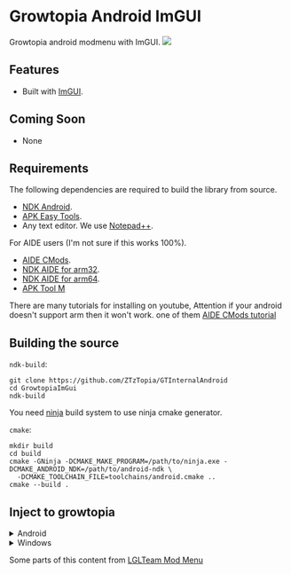 # Growtopia Android ImGUI
Growtopia android modmenu with ImGUI.
![](https://cdn.discordapp.com/attachments/488978346072604682/896775860550533200/unknown.png)

## Features
- Built with [ImGUI](https://github.com/ocornut/imgui).

## Coming Soon
- None

## Requirements
The following dependencies are required to build the library from source.
- [NDK Android](https://developer.android.com/ndk).
- [APK Easy Tools](https://forum.xda-developers.com/android/software-hacking/tool-apk-easy-tool-v1-02-windows-gui-t3333960).
- Any text editor. We use [Notepad++](https://notepad-plus-plus.org/).

For AIDE users (I'm not sure if this works 100%).
- [AIDE CMods](https://secufiles.com/nE9J/AIDE_CMODs_3.2.200108.apk).
- [NDK AIDE for arm32](https://www.mediafire.com/file/62l4gcxqsqtxy20/ndk_arm.tar.gz/file).
- [NDK AIDE for arm64](https://www.mediafire.com/file/w56tbt9pmqxzmpu/ndk_arm64.tar.gz/file).
- [APK Tool M](https://maximoff.su/apktool)

There are many tutorials for installing on youtube, Attention if your android doesn't support arm then it won't work. one of them [AIDE CMods tutorial](https://youtu.be/VYvKEFHSgkg)

## Building the source
`ndk-build`:
```shell
git clone https://github.com/ZTzTopia/GTInternalAndroid
cd GrowtopiaImGui
ndk-build
```

You need [ninja](https://ninja-build.org/) build system to use ninja cmake generator.

`cmake`:
```shell
mkdir build
cd build
cmake -GNinja -DCMAKE_MAKE_PROGRAM=/path/to/ninja.exe -DCMAKE_ANDROID_NDK=/path/to/android-ndk \
  -DCMAKE_TOOLCHAIN_FILE=toolchains/android.cmake ..
cmake --build .
```

## Inject to growtopia
<details>
  <summary markdown="span">Android</summary>
  
  I highly recommend using [APK Tool M](https://maximoff.su/apktool) to decompile the growtopia apk. Or you can get growtopia with edited: [Growtopia Folder](https://bit.ly/2ZanMBy), so you don't need to do the tutorial below. 
  
  #### 1. Antisplit the apk
  If you see a split sign like the picture below then follow these steps:
  
  ![](https://cdn.discordapp.com/attachments/488978346697424907/901407788067069962/unknown.png)
  
  Click the growtopia apk and press antisplit as shown below:
  
  ![](https://cdn.discordapp.com/attachments/488978346697424907/901408001313894480/unknown.png)
  
  Select the apk signature as shown below:
  
  ![](https://cdn.discordapp.com/attachments/488978346697424907/901408621211029534/unknown.png)
  
  And install the growtopia apk.
  
  #### 2. Decompile growtopia apk
  Click the growtopia apk and press decompile as shown below:
  
  ![](https://cdn.discordapp.com/attachments/488978346697424907/901409650090573914/unknown.png)
  
  Do what the image below does:
  
  ![](https://cdn.discordapp.com/attachments/488978346697424907/901409767019409408/unknown.png)
  
  And press go to:
  
  ![](https://cdn.discordapp.com/attachments/488978346697424907/901409975052673054/unknown.png)
  
  #### 3. Add your library to apk
  Copy the library file (.so) from `libs` to the target game. Watch out the folder names, we don't want to mix them up, so make sure to copy our lib file to the correct architecture. Like our armeabi-v7a lib goes to the target games armeabi-v7a folder, arm64-v8a lib goes to the arm64-v8a folder...

  PUTTING THE LIB FILE ON A WRONG ARCHITECTURE LIKE PUTTING ARM64 LIB TO ARMV7 WILL RESULT A CRASH!
  
  Now go to `lib/{arch}`:
  
  ![](https://cdn.discordapp.com/attachments/488978346697424907/901410620933541898/unknown.png)
  
  You can use second tab to copy library file to target game lib:
  
  ![](https://cdn.discordapp.com/attachments/488978346697424907/901410854174613524/unknown.png)
  
  And paste library file to target game lib:
  
  ![](https://cdn.discordapp.com/attachments/488978346697424907/901410915893772328/unknown.png)
  
  #### 4. Load your library
  Now go to `smali/com/rtsoft/growtopia`:
  
  ![](https://cdn.discordapp.com/attachments/488978346697424907/901412534756724756/unknown.png)
  
  and open the `Main.smali` file, Add this code before `const-string v0, "growtopia"`.
  ```smali
  const-string v0, "ModMenu"

  invoke-static {v0}, Ljava/lang/System;->loadLibrary(Ljava/lang/String;)V
  ```
  
  Like the picture below:
  
  ![](https://cdn.discordapp.com/attachments/773831752271527946/896769601218691142/unknown.png)
  
  #### 5. Compiling game apk
  Now compile and sign the apk, and install it on your device. Congrats. You have successfully implemented a mod menu.
  
  ![](https://cdn.discordapp.com/attachments/488978346697424907/901411013793021952/unknown.png)
</details>

<details>
  <summary markdown="span">Windows</summary>
  
  Later ok?
</details>

Some parts of this content from [LGLTeam Mod Menu](https://github.com/LGLTeam/Android-Mod-Menu)
